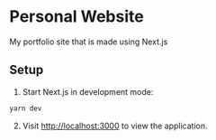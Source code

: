 # Personal Website

My portfolio site that is made using Next.js

## Setup

1. Start Next.js in development mode:

```bash
yarn dev
```

2. Visit [http://localhost:3000](http://localhost:3000) to view the application.
